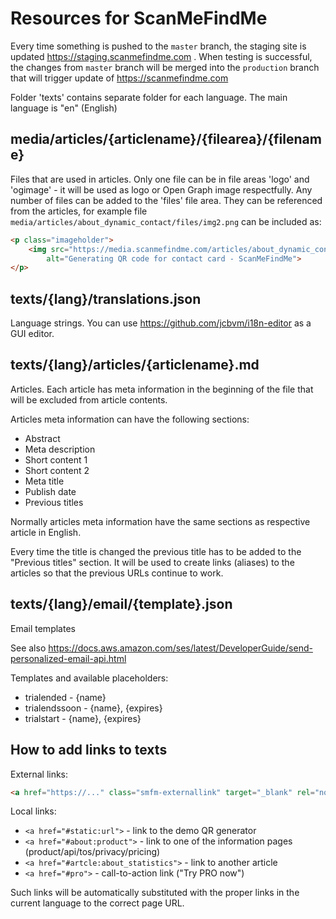 # Resources for ScanMeFindMe

Every time something is pushed to the `master` branch, the staging site is updated
https://staging.scanmefindme.com . When testing is successful, the changes from `master`
branch will be merged into the `production` branch that will trigger update of
https://scanmefindme.com

Folder 'texts' contains separate folder for each language. The main language is "en" (English)

## media/articles/{articlename}/{filearea}/{filename}

Files that are used in articles. Only one file can be in file areas 'logo' and 'ogimage' -
it will be used as logo or Open Graph image respectfully. Any number of files can be added
to the 'files' file area. They can be referenced from the articles, for example
file `media/articles/about_dynamic_contact/files/img2.png` can be included as:

```markdown
<p class="imageholder">
    <img src="https://media.scanmefindme.com/articles/about_dynamic_contact/files/img2.png"
        alt="Generating QR code for contact card - ScanMeFindMe">
</p>
```

## texts/{lang}/translations.json

Language strings. You can use https://github.com/jcbvm/i18n-editor as a GUI editor.


## texts/{lang}/articles/{articlename}.md

Articles. Each article has meta information in the beginning of the file that will be excluded from article contents.

Articles meta information can have the following sections:
- Abstract
- Meta description
- Short content 1
- Short content 2
- Meta title
- Publish date
- Previous titles

Normally articles meta information have the same sections as respective article in English.

Every time the title is changed the previous title has to be added to the "Previous titles"
section. It will be used to create links (aliases) to the articles so that the previous
URLs continue to work.

## texts/{lang}/email/{template}.json

Email templates

See also https://docs.aws.amazon.com/ses/latest/DeveloperGuide/send-personalized-email-api.html

Templates and available placeholders:
- trialended - {name}
- trialendssoon - {name}, {expires}
- trialstart - {name}, {expires}


## How to add links to texts

External links:

```markdown
<a href="https://..." class="smfm-externallink" target="_blank" rel="nofollow">text</a>
```

Local links:
- `<a href="#static:url">` - link to the demo QR generator
- `<a href="#about:product">` - link to one of the information pages (product/api/tos/privacy/pricing)
- `<a href="#artcle:about_statistics">` - link to another article
- `<a href="#pro">` - call-to-action link ("Try PRO now")

Such links will be automatically substituted with the proper links in the current language to the
correct page URL.
